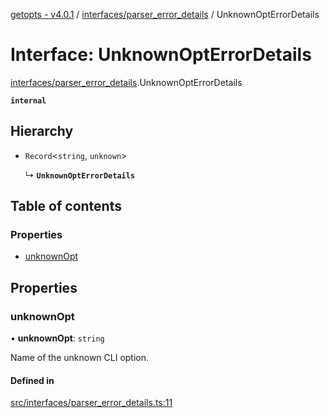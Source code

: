 [getopts - v4.0.1](../README.md) / [interfaces/parser_error_details](../modules/interfaces_parser_error_details.md) / UnknownOptErrorDetails

# Interface: UnknownOptErrorDetails

[interfaces/parser_error_details](../modules/interfaces_parser_error_details.md).UnknownOptErrorDetails

**`internal`**

## Hierarchy

- `Record`<`string`, `unknown`\>

  ↳ **`UnknownOptErrorDetails`**

## Table of contents

### Properties

- [unknownOpt](interfaces_parser_error_details.UnknownOptErrorDetails.md#unknownopt)

## Properties

### unknownOpt

• **unknownOpt**: `string`

Name of the unknown CLI option.

#### Defined in

[src/interfaces/parser_error_details.ts:11](https://github.com/prasadrajandran/node-getopts/blob/6df82cf/src/interfaces/parser_error_details.ts#L11)
